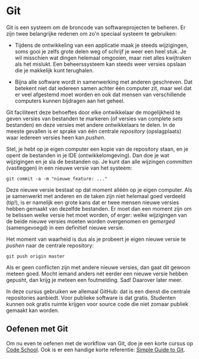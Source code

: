 # Git

Git is een systeem om de broncode van softwareprojecten te beheren. Er zijn twee belangrijke redenen om zo'n speciaal systeem te gebruiken:

- Tijdens de ontwikkeling van een applicatie maak je steeds wijzigingen, soms gooi je zelfs grote delen weg of schrijf je weer een heel stuk. Je wil misschien wat dingen helemaal omgooien, maar niet alles kwijtraken als het mislukt. Een beheerssysteem kan steeds weer versies opslaan die je makkelijk kunt terughalen.

- Bijna alle software wordt in samenwerking met anderen geschreven. Dat betekent niet dat iedereen samen achter één computer zit, maar wel dat er veel afgestemd moet worden en ook dat mensen van verschillende computers kunnen bijdragen aan het geheel.

Git faciliteert deze behoeftes door elke ontwikkelaar de mogelijkheid te geven versies van bestanden te markeren (of versies van complete *sets* bestanden) en deze versies met andere ontwikkelaars te delen. In de meeste gevallen is er sprake van één centrale *repository* (opslagplaats) waar iedereen versies heen kan *pushen*.

Stel, je hebt op je eigen computer een kopie van de repository staan, en je opent de bestanden in je IDE (ontwikkelomgeving). Dan doe je wat wijzigingen en je sla de bestanden op. Je kunt dan alle wijzingen *committen* (vastleggen) in een nieuwe versie van het systeem:

    git commit -a -m "nieuwe feature: ..."

Deze nieuwe versie bestaat op dat moment alléén op je eigen computer. Als je samenwerkt met anderen en de taken zijn niet helemaal goed verdeeld (tip!), is er namelijk een grote kans dat er twee mensen nieuwe versies hebben gemaakt van dezelfde bestanden. Er moet dan een moment zijn om te belissen welke versie het moet worden, of erger: welke wijzigingen van de beide nieuwe versies moeten worden overgenomen en ge*merged* (samengevoegd) in een definitief nieuwe versie.

Het moment van waarheid is dus als je probeert je eigen nieuwe versie te *pushen* naar de centrale repository:

    git push origin master

Als er geen conflicten zijn met andere nieuwe versies, dan gaat dit gewoon meteen goed. Mocht iemand anders nét eerder een nieuwe versie hebben gepusht, dan krijg je meteen een foutmelding. Sad! Daarover later meer.

In deze cursus gebruiken we allemaal GitHub: dat is een dienst die centrale repositories aanbiedt. Voor publieke software is dat gratis. Studenten kunnen ook gratis ruimte krijgen voor source code die niet zomaar publiek gemaakt kan worden.

## Oefenen met Git

Om nu even te oefenen met de workflow van Git, doe je een korte cursus op [Code School](https://www.codeschool.com/courses/try-git). Ook is er een handige korte referentie: [Simple Guide to Git](http://rogerdudler.github.io/git-guide/).
